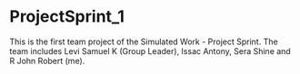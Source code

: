 # ProjectSprint_1
This is the first team project of the Simulated Work - Project Sprint. The team includes Levi Samuel K (Group Leader), Issac Antony, Sera Shine and R John Robert (me).
